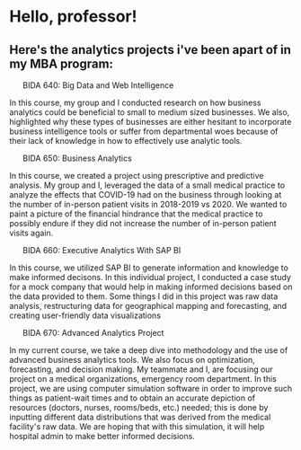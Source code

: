 <h1>Hello, professor!</h1>
<h2>Here's the analytics projects i've been apart of in my MBA program:</h2>
<ul> BIDA 640: Big Data and Web Intelligence</ul>
  <p>In this course, my group and I conducted research on how business analytics could be beneficial to small to medium sized businesses. We also, highlighted why these types of businesses are either hesitant to incorporate business intelligence tools  or suffer from departmental woes because of their lack of knowledge in how to effectively use analytic tools.</p>
  
  <ul>BIDA 650: Business Analytics</ul>
   <p>In this course, we created a project using prescriptive and predictive analysis. My group and I, leveraged the data of a small medical practice to analyze the effects that COVID-19 had on the business through looking at the number of in-person patient visits in 2018-2019 vs 2020. We wanted to paint a picture of the financial hindrance that the medical practice to possibly endure if they did not increase the number of in-person patient visits again.</p>

<ul>BIDA 660: Executive Analytics With SAP BI</ul>
  <p>In this course, we utilized SAP BI to generate information and knowledge to make informed decisons. In this individual project, I conducted a case study for a mock company that would help in making informed decisions based on the data provided to them. Some things I did in this project was raw data analysis, restructuring data for geographical mapping and forecasting, and creating user-friendly data visualizations</p>
  
<ul>BIDA 670: Advanced Analytics Project</ul>
  <p>In my current course, we take a deep dive into methodology and the use of advanced business analytics tools. We also focus on optimization, forecasting, and decision making. My teammate and I, are focusing our project on a medical organizations, emergency room department. In this project, we are using computer simulation software in order to improve such things as patient-wait times and to obtain an accurate depiction of resources (doctors, nurses, rooms/beds, etc.) needed; this is done by inputting different data distributions that was derived from the medical facility's raw data. We are hoping that with this simulation, it will help hospital admin to make better informed decisions.</p>
